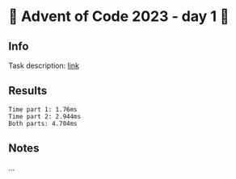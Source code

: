 # 🎄 Advent of Code 2023 - day 1 🎄

## Info

Task description: [link](https://adventofcode.com/2023/day/1)

## Results

<!--RESULTS-->

```
Time part 1: 1.76ms
Time part 2: 2.944ms
Both parts: 4.704ms
```

## Notes

...